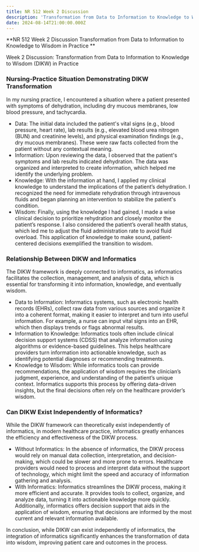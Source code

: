```yaml
---
title: NR 512 Week 2 Discussion
description: 'Transformation from Data to Information to Knowledge to Wisdom in Practice '
date: 2024-08-14T21:00:00.000Z
---
```


**NR 512 Week 2 Discussion Transformation from Data to Information to Knowledge to Wisdom in Practice **

Week 2 Discussion: Transformation from Data to Information to Knowledge to Wisdom (DIKW) in Practice

### Nursing-Practice Situation Demonstrating DIKW Transformation

In my nursing practice, I encountered a situation where a patient presented with symptoms of dehydration, including dry mucous membranes, low blood pressure, and tachycardia.

* Data: The initial data included the patient's vital signs (e.g., blood pressure, heart rate), lab results (e.g., elevated blood urea nitrogen (BUN) and creatinine levels), and physical examination findings (e.g., dry mucous membranes). These were raw facts collected from the patient without any contextual meaning.
* Information: Upon reviewing the data, I observed that the patient's symptoms and lab results indicated dehydration. The data was organized and interpreted to create information, which helped me identify the underlying problem.
* Knowledge: With the information at hand, I applied my clinical knowledge to understand the implications of the patient’s dehydration. I recognized the need for immediate rehydration through intravenous fluids and began planning an intervention to stabilize the patient's condition.
* Wisdom: Finally, using the knowledge I had gained, I made a wise clinical decision to prioritize rehydration and closely monitor the patient’s response. I also considered the patient’s overall health status, which led me to adjust the fluid administration rate to avoid fluid overload. This application of knowledge to make sound, patient-centered decisions exemplified the transition to wisdom.

### Relationship Between DIKW and Informatics

The DIKW framework is deeply connected to informatics, as informatics facilitates the collection, management, and analysis of data, which is essential for transforming it into information, knowledge, and eventually wisdom.

* Data to Information: Informatics systems, such as electronic health records (EHRs), collect raw data from various sources and organize it into a coherent format, making it easier to interpret and turn into useful information. For example, a nurse can input vital signs into an EHR, which then displays trends or flags abnormal results.
* Information to Knowledge: Informatics tools often include clinical decision support systems (CDSS) that analyze information using algorithms or evidence-based guidelines. This helps healthcare providers turn information into actionable knowledge, such as identifying potential diagnoses or recommending treatments.
* Knowledge to Wisdom: While informatics tools can provide recommendations, the application of wisdom requires the clinician’s judgment, experience, and understanding of the patient’s unique context. Informatics supports this process by offering data-driven insights, but the final decisions often rely on the healthcare provider’s wisdom.

### Can DIKW Exist Independently of Informatics?

While the DIKW framework can theoretically exist independently of informatics, in modern healthcare practice, informatics greatly enhances the efficiency and effectiveness of the DIKW process.

* Without Informatics: In the absence of informatics, the DIKW process would rely on manual data collection, interpretation, and decision-making, which could be slower and more prone to errors. Healthcare providers would need to process and interpret data without the support of technology, which might limit the speed and accuracy of information gathering and analysis.
* With Informatics: Informatics streamlines the DIKW process, making it more efficient and accurate. It provides tools to collect, organize, and analyze data, turning it into actionable knowledge more quickly. Additionally, informatics offers decision support that aids in the application of wisdom, ensuring that decisions are informed by the most current and relevant information available.

In conclusion, while DIKW can exist independently of informatics, the integration of informatics significantly enhances the transformation of data into wisdom, improving patient care and outcomes in the process.
